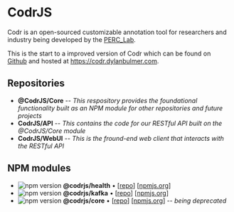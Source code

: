 # CodrJS

Codr is an open-sourced customizable annotation tool for researchers and industry being developed by the [PERC_Lab](https://github.com/PERC-Lab).

This is the start to a improved version of Codr which can be found on [Github](https://github.com/PERC-Lab/Codr) and hosted at https://codr.dylanbulmer.com.

## Repositories

- **@CodrJS/Core** -- _This respository provides the foundational functionality built as an NPM module for other repositories and future projects_
- **CodrJS/API** -- _This contains the code for our RESTful API built on the @CodrJS/Core module_
- **CodrJS/WebUI** -- _This is the fround-end web client that interacts with the RESTful API_

## NPM modules

- ![npm version](https://img.shields.io/npm/v/@codrjs/health) **@codrjs/health** • [[repo](https://github.com/CodrJS/health)] [[npmjs.org](https://www.npmjs.com/package/@codrjs/health)]
- ![npm version](https://img.shields.io/npm/v/@codrjs/kafka) **@codrjs/kafka** • [[repo](https://github.com/CodrJS/kafka)] [[npmjs.org](https://www.npmjs.com/package/@codrjs/kafka)]
- ![npm version](https://img.shields.io/npm/v/@codrjs/core) **@codrjs/core** • [[repo](https://github.com/CodrJS/core)] [[npmjs.org](https://www.npmjs.com/package/@codrjs/core)] -- *being deprecated*
